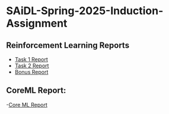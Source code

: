 # SAiDL-Spring-2025-Induction-Assignment

## Reinforcement Learning Reports

- [Task 1 Report](https://github.com/PhotonTJ/SAiDL-Spring-2025-Induction-Assignment/blob/c00eb36a92aeabc9adebbc6e95e22b458cf7c6a1/Reinforcement%20Learning/Task%201/Tanmay_Joshi_SAIDL_Report1.pdf)
- [Task 2 Report](https://github.com/PhotonTJ/SAiDL-Spring-2025-Induction-Assignment/blob/9a14b06bf063db740869f7ecb16d549055185504/Reinforcement%20Learning/Task%202/Tanmay_Joshi_SAIDL_Report_2.pdf)
- [Bonus Report](https://github.com/PhotonTJ/SAiDL-Spring-2025-Induction-Assignment/blob/9a14b06bf063db740869f7ecb16d549055185504/Reinforcement%20Learning/Bonus/Tanmay_Joshi_SAIDL_Report_RL_Bonus.pdf)

## CoreML Report:
-[Core ML Report](https://github.com/PhotonTJ/SAiDL-Spring-2025-Induction-Assignment/blob/4228dda5279e35ecd0fba11252004b66c7fe266e/CoreML/Tanmay_Joshi_CoreML_Report.pdf)
